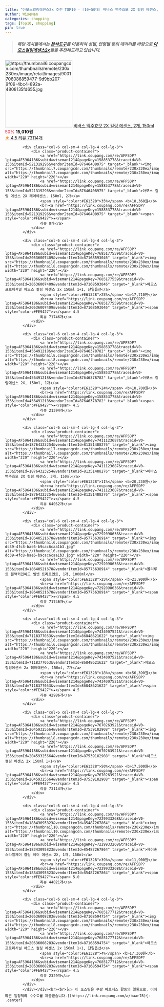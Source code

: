 ```yaml
---
title: "아모스컬링에센스2x 추천 TOP10 - [10~50대] 비바스 맥주효모 2X 컬링 에센스, 2개, 150ml"
author: WiseMan
categories: shopping
tags: [Top10, shopping]
pin: true
---
```


> ##### 해당 게시물에서는 [**분석도구**](https://itemscout.io/)를 이용하여 **성별**, **연령별** 등의 데이터를 바탕으로 [**아모스컬링에센스2x**](https://link.coupang.com/a/baae76)들을 추천해드리고 있습니다.
<div class="container"><div class="row">
            <div class="col-6 col-sm-4 col-lg-4 col-lg-3">
                <div class="product-container">
                    <a href="https://link.coupang.com/re/AFFSDP?lptag=AF5964186&subid=wiseman1214&pageKey=7411123687&traceid=V0-153&itemId=17743576032&vendorItemId=84099595724" target="_blank"><img src="https://thumbnail6.coupangcdn.com/thumbnails/remote/230x230ex/image/retail/images/9001706086859477-9d9bb207-9f09-4bc4-892a-4808135fd655.jpg" alt="https://thumbnail6.coupangcdn.com/thumbnails/remote/230x230ex/image/retail/images/9001706086859477-9d9bb207-9f09-4bc4-892a-4808135fd655.jpg" width="220" height="220"></a>
                    <a href="https://link.coupang.com/re/AFFSDP?lptag=AF5964186&subid=wiseman1214&pageKey=7411123687&traceid=V0-153&itemId=17743576032&vendorItemId=84099595724" target="_blank">비바스 맥주효모 2X 컬링 에센스, 2개, 150ml</a>
                    <span style="color:#E61328">50%</span> <b>15,010원</b>
                    <br><a href="https://link.coupang.com/re/AFFSDP?lptag=AF5964186&subid=wiseman1214&pageKey=7411123687&traceid=V0-153&itemId=17743576032&vendorItemId=84099595724" target="_blank"><span style="color:#FE9427">★</span> 4.5
                    리뷰 73114개</a>
                </div>
            </div>
            
            <div class="col-6 col-sm-4 col-lg-4 col-lg-3">
                <div class="product-container">
                    <a href="https://link.coupang.com/re/AFFSDP?lptag=AF5964186&subid=wiseman1214&pageKey=158853778&traceid=V0-153&itemId=521319296&vendorItemId=87646408975" target="_blank"><img src="https://thumbnail7.coupangcdn.com/thumbnails/remote/230x230ex/image/vendor_inventory/f662/6d6be36ffcf93f9393231de1d702dfcb0d9d409d23f44aff41dfb49fbf6c.jpg" alt="https://thumbnail7.coupangcdn.com/thumbnails/remote/230x230ex/image/vendor_inventory/f662/6d6be36ffcf93f9393231de1d702dfcb0d9d409d23f44aff41dfb49fbf6c.jpg" width="220" height="220"></a>
                    <a href="https://link.coupang.com/re/AFFSDP?lptag=AF5964186&subid=wiseman1214&pageKey=158853778&traceid=V0-153&itemId=521319296&vendorItemId=87646408975" target="_blank">아모스 컬링 에센스 2X 헤어에센스, 150ml, 2개</a>
                    <span style="color:#E61328">35%</span> <b>18,360원</b>
                    <br><a href="https://link.coupang.com/re/AFFSDP?lptag=AF5964186&subid=wiseman1214&pageKey=158853778&traceid=V0-153&itemId=521319296&vendorItemId=87646408975" target="_blank"><span style="color:#FE9427">★</span> 
                    리뷰 0개</a>
                </div>
            </div>
            
            <div class="col-6 col-sm-4 col-lg-4 col-lg-3">
                <div class="product-container">
                    <a href="https://link.coupang.com/re/AFFSDP?lptag=AF5964186&subid=wiseman1214&pageKey=7685177559&traceid=V0-153&itemId=20536007409&vendorItemId=87168593046" target="_blank"><img src="https://thumbnail8.coupangcdn.com/thumbnails/remote/230x230ex/image/vendor_inventory/826a/eb12fff6319d0bf244e7c0d07ecbca8131efdebe45a146ca9c3007b3cd29.jpg" alt="https://thumbnail8.coupangcdn.com/thumbnails/remote/230x230ex/image/vendor_inventory/826a/eb12fff6319d0bf244e7c0d07ecbca8131efdebe45a146ca9c3007b3cd29.jpg" width="220" height="220"></a>
                    <a href="https://link.coupang.com/re/AFFSDP?lptag=AF5964186&subid=wiseman1214&pageKey=7685177559&traceid=V0-153&itemId=20536007409&vendorItemId=87168593046" target="_blank">아모스프로페셔널 아모스 컬링 에센스 2x 150ml 1+1, 단일옵션</a>
                    <span style="color:#E61328">25%</span> <b>17,710원</b>
                    <br><a href="https://link.coupang.com/re/AFFSDP?lptag=AF5964186&subid=wiseman1214&pageKey=7685177559&traceid=V0-153&itemId=20536007409&vendorItemId=87168593046" target="_blank"><span style="color:#FE9427">★</span> 4.5
                    리뷰 71746개</a>
                </div>
            </div>
            
            <div class="col-6 col-sm-4 col-lg-4 col-lg-3">
                <div class="product-container">
                    <a href="https://link.coupang.com/re/AFFSDP?lptag=AF5964186&subid=wiseman1214&pageKey=158853778&traceid=V0-153&itemId=456491218&vendorItemId=87646378782" target="_blank"><img src="https://thumbnail8.coupangcdn.com/thumbnails/remote/230x230ex/image/vendor_inventory/9d05/4109088b3b72f3160c1a519a3fad42c3b7c26c8b74a4bce522abe2ba2efa.jpg" alt="https://thumbnail8.coupangcdn.com/thumbnails/remote/230x230ex/image/vendor_inventory/9d05/4109088b3b72f3160c1a519a3fad42c3b7c26c8b74a4bce522abe2ba2efa.jpg" width="220" height="220"></a>
                    <a href="https://link.coupang.com/re/AFFSDP?lptag=AF5964186&subid=wiseman1214&pageKey=158853778&traceid=V0-153&itemId=456491218&vendorItemId=87646378782" target="_blank">아모스 컬링에센스 2X, 150ml, 1개</a>
                    <span style="color:#E61328">24%</span> <b>10,700원</b>
                    <br><a href="https://link.coupang.com/re/AFFSDP?lptag=AF5964186&subid=wiseman1214&pageKey=158853778&traceid=V0-153&itemId=456491218&vendorItemId=87646378782" target="_blank"><span style="color:#FE9427">★</span> 4.5
                    리뷰 21394개</a>
                </div>
            </div>
            
            <div class="col-6 col-sm-4 col-lg-4 col-lg-3">
                <div class="product-container">
                    <a href="https://link.coupang.com/re/AFFSDP?lptag=AF5964186&subid=wiseman1214&pageKey=7411123687&traceid=V0-153&itemId=18764323254&vendorItemId=81351488276" target="_blank"><img src="https://thumbnail7.coupangcdn.com/thumbnails/remote/230x230ex/image/vendor_inventory/7d88/c4dca2d134a10bf2bed7d88320505818ebb9848fec07730abbf3566b3f26.jpg" alt="https://thumbnail7.coupangcdn.com/thumbnails/remote/230x230ex/image/vendor_inventory/7d88/c4dca2d134a10bf2bed7d88320505818ebb9848fec07730abbf3566b3f26.jpg" width="220" height="220"></a>
                    <a href="https://link.coupang.com/re/AFFSDP?lptag=AF5964186&subid=wiseman1214&pageKey=7411123687&traceid=V0-153&itemId=18764323254&vendorItemId=81351488276" target="_blank">비바스 맥주효모 2X 컬링 에센스, 3개, 150ml</a>
                    <span style="color:#E61328">11%</span> <b>20,230원</b>
                    <br><a href="https://link.coupang.com/re/AFFSDP?lptag=AF5964186&subid=wiseman1214&pageKey=7411123687&traceid=V0-153&itemId=18764323254&vendorItemId=81351488276" target="_blank"><span style="color:#FE9427">★</span> 4.5
                    리뷰 64052개</a>
                </div>
            </div>
            
            <div class="col-6 col-sm-4 col-lg-4 col-lg-3">
                <div class="product-container">
                    <a href="https://link.coupang.com/re/AFFSDP?lptag=AF5964186&subid=wiseman1214&pageKey=7292098636&traceid=V0-153&itemId=18640521678&vendorItemId=85775638914" target="_blank"><img src="https://thumbnail6.coupangcdn.com/thumbnails/remote/230x230ex/image/retail/images/2023/04/25/10/2/7a8902d3-dc39-4fc8-bae5-b9cac6caa1b3.jpg" alt="https://thumbnail6.coupangcdn.com/thumbnails/remote/230x230ex/image/retail/images/2023/04/25/10/2/7a8902d3-dc39-4fc8-bae5-b9cac6caa1b3.jpg" width="220" height="220"></a>
                    <a href="https://link.coupang.com/re/AFFSDP?lptag=AF5964186&subid=wiseman1214&pageKey=7292098636&traceid=V0-153&itemId=18640521678&vendorItemId=85775638914" target="_blank">몰리루트 블랙커민씨드 벨벳 트리트먼트, 1개, 1000ml</a>
                    <span style="color:#E61328">25%</span> <b>21,900원</b>
                    <br><a href="https://link.coupang.com/re/AFFSDP?lptag=AF5964186&subid=wiseman1214&pageKey=7292098636&traceid=V0-153&itemId=18640521678&vendorItemId=85775638914" target="_blank"><span style="color:#FE9427">★</span> 4.5
                    리뷰 71746개</a>
                </div>
            </div>
            
            <div class="col-6 col-sm-4 col-lg-4 col-lg-3">
                <div class="product-container">
                    <a href="https://link.coupang.com/re/AFFSDP?lptag=AF5964186&subid=wiseman1214&pageKey=7434007521&traceid=V0-153&itemId=7118377053&vendorItemId=86848621622" target="_blank"><img src="https://thumbnail6.coupangcdn.com/thumbnails/remote/230x230ex/image/vendor_inventory/72c3/27640dd4df42467415c7477876768dcaef693b86e76e1b4b239195f33668.jpg" alt="https://thumbnail6.coupangcdn.com/thumbnails/remote/230x230ex/image/vendor_inventory/72c3/27640dd4df42467415c7477876768dcaef693b86e76e1b4b239195f33668.jpg" width="220" height="220"></a>
                    <a href="https://link.coupang.com/re/AFFSDP?lptag=AF5964186&subid=wiseman1214&pageKey=7434007521&traceid=V0-153&itemId=7118377053&vendorItemId=86848621622" target="_blank">아모스 컬링에센스 2x 헤어에센스, 150ml, 7개</a>
                    <span style="color:#E61328">18%</span> <b>56,390원</b>
                    <br><a href="https://link.coupang.com/re/AFFSDP?lptag=AF5964186&subid=wiseman1214&pageKey=7434007521&traceid=V0-153&itemId=7118377053&vendorItemId=86848621622" target="_blank"><span style="color:#FE9427">★</span> 4.5
                    리뷰 42986개</a>
                </div>
            </div>
            
            <div class="col-6 col-sm-4 col-lg-4 col-lg-3">
                <div class="product-container">
                    <a href="https://link.coupang.com/re/AFFSDP?lptag=AF5964186&subid=wiseman1214&pageKey=7670263921&traceid=V0-153&itemId=20459325664&vendorItemId=87539182908" target="_blank"><img src="https://thumbnail8.coupangcdn.com/thumbnails/remote/230x230ex/image/vendor_inventory/6ac8/5f6549bd17274ff190704e7709272d900c42d1fd22bd8d583f433c20338a.jpg" alt="https://thumbnail8.coupangcdn.com/thumbnails/remote/230x230ex/image/vendor_inventory/6ac8/5f6549bd17274ff190704e7709272d900c42d1fd22bd8d583f433c20338a.jpg" width="220" height="220"></a>
                    <a href="https://link.coupang.com/re/AFFSDP?lptag=AF5964186&subid=wiseman1214&pageKey=7670263921&traceid=V0-153&itemId=20459325664&vendorItemId=87539182908" target="_blank">아모스 컬링 에센스 2x 150ml 1+1</a>
                    <span style="color:#E61328">50%</span> <b>17,500원</b>
                    <br><a href="https://link.coupang.com/re/AFFSDP?lptag=AF5964186&subid=wiseman1214&pageKey=7670263921&traceid=V0-153&itemId=20459325664&vendorItemId=87539182908" target="_blank"><span style="color:#FE9427">★</span> 4.5
                    리뷰 73114개</a>
                </div>
            </div>
            
            <div class="col-6 col-sm-4 col-lg-4 col-lg-3">
                <div class="product-container">
                    <a href="https://link.coupang.com/re/AFFSDP?lptag=AF5964186&subid=wiseman1214&pageKey=7229933268&traceid=V0-153&itemId=18343095823&vendorItemId=85487267864" target="_blank"><img src="https://thumbnail10.coupangcdn.com/thumbnails/remote/230x230ex/image/rs_quotation_api/wrrkecul/36b415c5939c4ccb95a76b4ed2ee8339.jpg" alt="https://thumbnail10.coupangcdn.com/thumbnails/remote/230x230ex/image/rs_quotation_api/wrrkecul/36b415c5939c4ccb95a76b4ed2ee8339.jpg" width="220" height="220"></a>
                    <a href="https://link.coupang.com/re/AFFSDP?lptag=AF5964186&subid=wiseman1214&pageKey=7229933268&traceid=V0-153&itemId=18343095823&vendorItemId=85487267864" target="_blank">제이숲 스타일제이 컬링 헤어 에센스 2X, 1개, 150ml</a>
                    <span style="color:#E61328">39%</span> <b>11,900원</b>
                    <br><a href="https://link.coupang.com/re/AFFSDP?lptag=AF5964186&subid=wiseman1214&pageKey=7229933268&traceid=V0-153&itemId=18343095823&vendorItemId=85487267864" target="_blank"><span style="color:#FE9427">★</span> 5.0
                    리뷰 44021개</a>
                </div>
            </div>
            
            <div class="col-6 col-sm-4 col-lg-4 col-lg-3">
                <div class="product-container">
                    <a href="https://link.coupang.com/re/AFFSDP?lptag=AF5964186&subid=wiseman1214&pageKey=7685177712&traceid=V0-153&itemId=20536008283&vendorItemId=87168594754" target="_blank"><img src="https://thumbnail8.coupangcdn.com/thumbnails/remote/230x230ex/image/vendor_inventory/826a/eb12fff6319d0bf244e7c0d07ecbca8131efdebe45a146ca9c3007b3cd29.jpg" alt="https://thumbnail8.coupangcdn.com/thumbnails/remote/230x230ex/image/vendor_inventory/826a/eb12fff6319d0bf244e7c0d07ecbca8131efdebe45a146ca9c3007b3cd29.jpg" width="220" height="220"></a>
                    <a href="https://link.coupang.com/re/AFFSDP?lptag=AF5964186&subid=wiseman1214&pageKey=7685177712&traceid=V0-153&itemId=20536008283&vendorItemId=87168594754" target="_blank">아모스프로페셔널 아모스 컬링 에센스 2x 150ml 1+1, 단일옵션</a>
                    <span style="color:#E61328">4%</span> <b>17,360원</b>
                    <br><a href="https://link.coupang.com/re/AFFSDP?lptag=AF5964186&subid=wiseman1214&pageKey=7685177712&traceid=V0-153&itemId=20536008283&vendorItemId=87168594754" target="_blank"><span style="color:#FE9427">★</span> 4.5
                    리뷰 2329개</a>
                </div>
            </div>
            </div></div><br><br>[👉 이 포스팅은 쿠팡 파트너스 활동의 일환으로, 이에 따른 일정액의 수수료를 제공받습니다.](https://link.coupang.com/a/baae76){: .center}